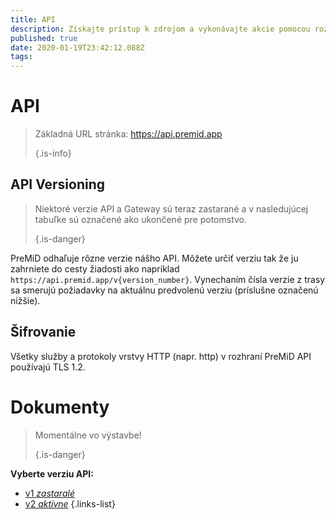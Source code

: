 ```yaml
---
title: API
description: Získajte prístup k zdrojom a vykonávajte akcie pomocou rozhrania API PreMiDu
published: true
date: 2020-01-19T23:42:12.088Z
tags:
---
```


# API

> Základná URL stránka: https://api.premid.app 
> 
> {.is-info}

## API Versioning
> Niektoré verzie API a Gateway sú teraz zastarané a v nasledujúcej tabuľke sú označené ako ukončené pre potomstvo. 
> 
> {.is-danger}

PreMiD odhaľuje rôzne verzie nášho API. Môžete určiť verziu tak že ju zahrniete do cesty žiadosti ako napríklad `https://api.premid.app/v{version_number}`. Vynechaním čísla verzie z trasy sa smerujú požiadavky na aktuálnu predvolenú verziu (príslušne označenú nižšie).

## Šifrovanie

Všetky služby a protokoly vrstvy HTTP (napr. http) v rozhraní PreMiD API používajú TLS 1.2.

# Dokumenty
> Momentálne vo výstavbe! 
> 
> {.is-danger}

**Vyberte verziu API:**
- [v1 *zastaralé*](/dev/api/v1)
- [v2 *aktívne*](/dev/api/v2)
{.links-list}